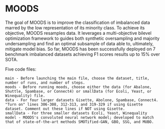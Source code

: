 # MOODS
The goal of MOODS is to improve the classification of imbalanced data marred by the low representation of its minority class. To achieve its objective, MOODS resamples data. It leverages a multi-objective bilevel optimization framework to guides both synthetic oversampling and majority undersampling and find an optimal subsample of data able to, ultimately, mitigate model bias. So far, MOODS has been successfully deployed on 7 benchmark imbalanced datasets achieving F1 scores results up to 15% over SOTA.

Five code files:

    main - Before launching the main file, choose the dataset, title, number of runs, and number of steps.
    moods - Before running moods, choose either the data (for Abalone, Shuttle, Spambase, or Connect4) or smallData (for Ecoli, Yeast, or Winequality) file.
    data - For four larger datasets Gisette, Abolone, Spambase, Connect4. "Turn on" lines 306-308, 312-313, and 319-329 if using Gisette dataset. Comment out these lines if NOT using Gisette.
    smallData - For three smaller datasets Ecoli, Yeast, Winequality
    model - MOODS's convoluted neural network model; developed to match that of state-of-the-art methods SMOTified-GAN, GBO, SSG, and MUBO.
